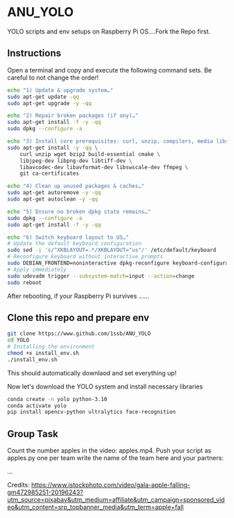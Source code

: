 # ANU_YOLO
YOLO scripts and env setups on Raspberry Pi OS....Fork the Repo first.

## Instructions

Open a terminal and copy and execute the following command sets. Be careful to not change the order!

```bash
echo "1) Update & upgrade system…"
sudo apt-get update -qq
sudo apt-get upgrade -y -qq

echo "2) Repair broken packages (if any)…"
sudo apt-get install -f -y -qq
sudo dpkg --configure -a

echo "3) Install core prerequisites: curl, unzip, compilers, media libs…"
sudo apt-get install -y -qq \
    curl unzip wget bzip2 build-essential cmake \
    libjpeg-dev libpng-dev libtiff-dev \
    libavcodec-dev libavformat-dev libswscale-dev ffmpeg \
    git ca-certificates

echo "4) Clean up unused packages & caches…"
sudo apt-get autoremove -y -qq
sudo apt-get autoclean -y -qq

echo "5) Ensure no broken dpkg state remains…"
sudo dpkg --configure -a
sudo apt-get install -f -y -qq

echo "6) Switch keyboard layout to US…"
# Update the default keyboard configuration
sudo sed -i 's/^XKBLAYOUT=.*/XKBLAYOUT="us"/' /etc/default/keyboard
# Reconfigure keyboard without interactive prompts
sudo DEBIAN_FRONTEND=noninteractive dpkg-reconfigure keyboard-configuration
# Apply immediately
sudo udevadm trigger --subsystem-match=input --action=change
sudo reboot
```
After rebooting, if your Raspberry Pi survives ......

## Clone this repo and prepare env

```bash
git clone https://www.github.com/1ssb/ANU_YOLO
cd YOLO
# Installing the environment
chmod +x install_env.sh
./install_env.sh
```
This should automatically downlaod and set everything up!

Now let's download the YOLO system and install necessary libraries
```bash
conda create -n yolo python-3.10
conda activate yolo
pip install opencv-python ultralytics face-recognition
```

## Group Task

Count the number apples in the video: apples.mp4. Push your script as apples.py one per team write the name of the team here and your partners:

...

Credits: https://www.istockphoto.com/video/gala-apple-falling-gm472985251-20196243?utm_source=pixabay&utm_medium=affiliate&utm_campaign=sponsored_video&utm_content=srp_topbanner_media&utm_term=apple+fall
